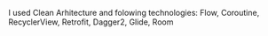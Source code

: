 I used Clean Arhitecture and folowing technologies: Flow, Coroutine, RecyclerView, Retrofit, Dagger2, Glide, Room
